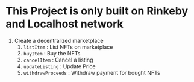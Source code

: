 # This Project is only built on Rinkeby and Localhost network

1. Create a decentralized marketplace
   1. `listItem` : List NFTs on marketplace
   2. `buyItem` : Buy the NFTs
   3. `cancelItem` : Cancel a listing
   4. `updateListing` : Update Price
   5. `withdrawProceeds` : Withdraw payment for bought NFTs
